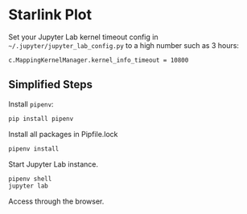 # Starlink Plot

Set your Jupyter Lab kernel timeout config in `~/.jupyter/jupyter_lab_config.py` to a high number such as 3 hours:
```
c.MappingKernelManager.kernel_info_timeout = 10800
```

## Simplified Steps

Install `pipenv`:
```bash
pip install pipenv
```

Install all packages in Pipfile.lock
```bash
pipenv install
```

Start Jupyter Lab instance.
```bash
pipenv shell
jupyter lab
```

Access through the browser.
